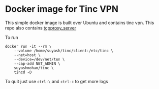 # Docker image for Tinc VPN

This simple docker image is built over Ubuntu and contains tinc vpn.
This repo also contains [tcpproxy_server](https://github.com/ArashPartow/proxy) 

To run

```
docker run -it --rm \
    --volume /home/suyash/tinc/client:/etc/tinc \
    --net=host \
    --device=/dev/net/tun \
    --cap-add NET_ADMIN \
    suyashmohan/tinc \
    tincd -D
```

To quit just use `ctrl-\` and `ctrl-c` to get more logs


